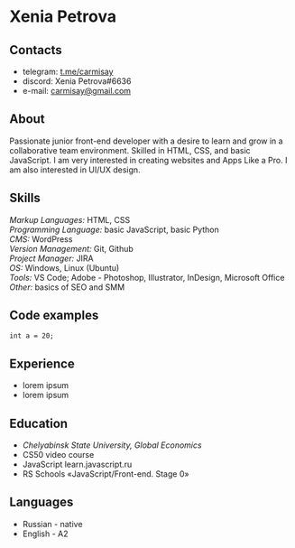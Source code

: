 # **Xenia Petrova**

## **Contacts**
* telegram: [t.me/carmisay](t.me/carmisay)
* discord: Xenia Petrova#6636
* e-mail: carmisay@gmail.com

## **About**
Passionate junior front-end developer with a desire to learn and grow in a collaborative team environment. Skilled in HTML, CSS, and basic JavaScript. I am very interested in creating websites and Apps Like a Pro. I am also interested in UI/UX design.

## **Skills**
*Markup Languages:* HTML, CSS  
*Programming Language:* basic JavaScript, basic Python  
*CMS:* WordPress  
*Version Management:* Git, Github  
*Project Manager:* JIRA  
*OS:* Windows, Linux (Ubuntu)  
*Tools:* VS Code; Adobe - Photoshop, Illustrator, InDesign, Microsoft Office  
*Other:* basics of SEO and SMM  

## **Code examples**
```int a = 20;```

## **Experience**
* lorem ipsum
* lorem ipsum

## **Education**
* *Chelyabinsk State University, Global Economics*
* CS50 video course
* JavaScript learn.javascript.ru
* RS Schools «JavaScript/Front-end. Stage 0» 

## **Languages**
* Russian - native
* English - A2